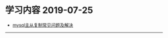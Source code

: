 # 学习内容 2019-07-25
- [mysql主从复制常见问题及解决](https://dev.mysql.com/doc/refman/8.0/en/replication-problems.html)
---






















